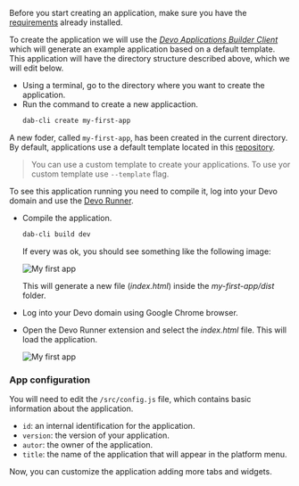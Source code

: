 Before you start creating an application, make sure you have the
[requirements](tutorial-basic-requirements.html) already installed.

To create the application we will use the
[_Devo Applications Builder Client_](https://github.com/DevoInc/dab-cli)
which will generate an example application based on a default template.
This application will have the directory structure described above,
which we will edit below.

- Using a terminal, go to the directory where you want to create the application.
- Run the command to create a new applicaction.
  ```bash
  dab-cli create my-first-app
  ```

A new foder, called `my-first-app`, has been created in the current directory.
By default, applications use a default template located in this
[repository](https://github.com/DevoInc/applications-builder-template).

> You can use a custom template to create your applications.
> To use yor custom template use `--template` flag.

To see this application running you need to compile it, log into your Devo
domain and use the
[Devo Runner](https://chrome.google.com/webstore/detail/devo-runner/apjjdfhcegcemhdhaeadkddbjhgfplmo).

- Compile the application.

  ```bash
  dab-cli build dev
  ```

  If every was ok, you should see something like the following image:

  <img src="new-app/build-ok.png" alt="My first app" />

  This will generate a new file (_index.html_) inside the _my-first-app/dist_ folder.

- Log into your Devo domain using Google Chrome browser.
- Open the Devo Runner extension and select the _index.html_ file.
  This will load the application.

  <img src="new-app/load-app.gif" alt="My first app" />

### App configuration

You will need to edit the `/src/config.js` file, which contains basic information
about the application.

- `id`: an internal identification for the application.
- `version`: the version of your application.
- `autor`: the owner of the application.
- `title`: the name of the application that will appear in the platform menu.

Now, you can customize the application adding more tabs and widgets.
